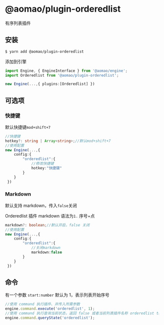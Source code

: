 # @aomao/plugin-orderedlist

有序列表插件

## 安装

```bash
$ yarn add @aomao/plugin-orderedlist
```

添加到引擎

```ts
import Engine, { EngineInterface } from '@aomao/engine';
import Orderedlist from '@aomao/plugin-orderedlist';

new Engine(...,{ plugins:[Orderedlist] })
```

## 可选项

### 快捷键

默认快捷键`mod+shift+7`

```ts
//快捷键
hotkey?: string | Array<string>;//默认mod+shift+7
//使用配置
new Engine(...,{
    config:{
        "orderedlist":{
            //修改快捷键
            hotkey:"快捷键"
        }
    }
 })
```

### Markdown

默认支持 markdown，传入`false`关闭

Orderedlist 插件 markdown 语法为`1.` 序号+点

```ts
markdown?: boolean;//默认开启，false 关闭
//使用配置
new Engine(...,{
    config:{
        "orderedlist":{
            //关闭markdown
            markdown:false
        }
    }
 })
```

## 命令

有一个参数 `start:number` 默认为 1，表示列表开始序号

```ts
//使用 command 执行插件、并传入所需参数
engine.command.execute('orderedlist', 1);
//使用 command 执行查询当前状态，返回 false 或者当前列表插件名称 orderedlist tasklist unorderedlist
engine.command.queryState('orderedlist');
```
